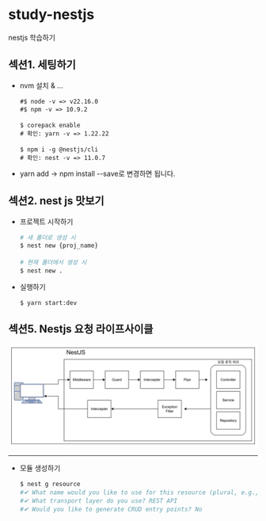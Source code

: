 # study-nestjs

nestjs 학습하기

## 섹션1. 세팅하기

- nvm 설치 & ...

  ```
  #$ node -v => v22.16.0
  #$ npm -v => 10.9.2

  $ corepack enable
  # 확인: yarn -v => 1.22.22

  $ npm i -g @nestjs/cli
  # 확인: nest -v => 11.0.7
  ```

- yarn add -> npm install --save로 변경하면 됩니다.

## 섹션2. nest js 맛보기

- 프로젝트 시작하기

  ```bash
  # 새 폴더로 생성 시
  $ nest new {proj_name}

  # 현재 폴더에서 생성 시
  $ nest new .
  ```

- 실행하기
  ```
  $ yarn start:dev
  ```

## 섹션5. Nestjs 요청 라이프사이클

![](./req-life-cycle.png)

---

- 모듈 생성하기
  ```bash
  $ nest g resource
  #✔ What name would you like to use for this resource (plural, e.g., "users")? posts
  #✔ What transport layer do you use? REST API
  #✔ Would you like to generate CRUD entry points? No
  ```
